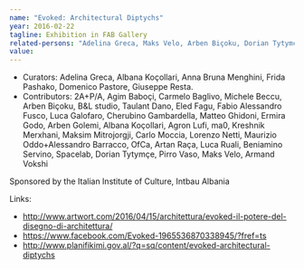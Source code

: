 ```yaml
---
name: "Evoked: Architectural Diptychs"
year: 2016-02-22
tagline: Exhibition in FAB Gallery
related-persons: "Adelina Greca, Maks Velo, Arben Biçoku, Dorian Tytymçe"
value:
---
```

* Curators: Adelina Greca, Albana Koçollari, Anna Bruna Menghini, Frida Pashako, Domenico Pastore, Giuseppe Resta.
* Contributors: 2A+P/A, Agim Baboçi, Carmelo Baglivo, Michele Beccu, Arben Biçoku,  B&L studio, Taulant Dano, Eled Fagu, Fabio Alessandro Fusco, Luca Galofaro, Cherubino Gambardella, Matteo Ghidoni, Ermira Godo, Arben Golemi, Albana Koçollari, Agron Lufi, ma0, Kreshnik Merxhani, Maksim Mitrojorgji, Carlo Moccia, Lorenzo Netti, Maurizio Oddo+Alessandro Barracco, OfCa, Artan Raça, Luca Ruali, Beniamino Servino, Spacelab, Dorian Tytymçe, Pirro Vaso, Maks Velo, Armand Vokshi


Sponsored by the Italian Institute of Culture, Intbau Albania

Links:
* <http://www.artwort.com/2016/04/15/architettura/evoked-il-potere-del-disegno-di-architettura/>
* <https://www.facebook.com/Evoked-1965536870338945/?fref=ts>
* <http://www.planifikimi.gov.al/?q=sq/content/evoked-architectural-diptychs>
